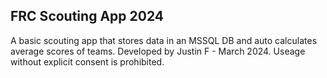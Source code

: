 ## FRC Scouting App 2024

A basic scouting app that stores data in an MSSQL DB and auto calculates average scores of teams.
Developed by Justin F - March 2024. Useage without explicit consent is prohibited.
